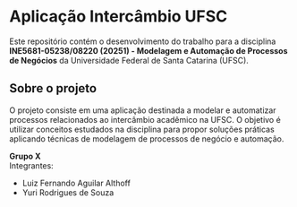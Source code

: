 # Aplicação Intercâmbio UFSC

Este repositório contém o desenvolvimento do trabalho para a disciplina **INE5681-05238/08220 (20251) - Modelagem e Automação de Processos de Negócios** da Universidade Federal de Santa Catarina (UFSC).

## Sobre o projeto

O projeto consiste em uma aplicação destinada a modelar e automatizar processos relacionados ao intercâmbio acadêmico na UFSC. O objetivo é utilizar conceitos estudados na disciplina para propor soluções práticas aplicando técnicas de modelagem de processos de negócio e automação.

**Grupo X**  
Integrantes:
- Luiz Fernando Aguilar Althoff
- Yuri Rodrigues de Souza
